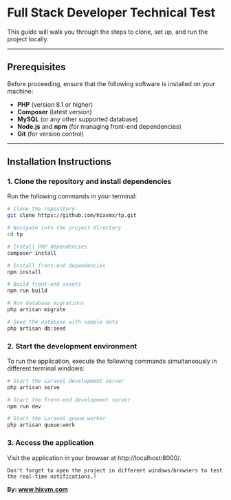 # Full Stack Developer Technical Test

This guide will walk you through the steps to clone, set up, and run the project locally.

---

## Prerequisites

Before proceeding, ensure that the following software is installed on your machine:

- **PHP** (version 8.1 or higher)
- **Composer** (latest version)
- **MySQL** (or any other supported database)
- **Node.js** and **npm** (for managing front-end dependencies)
- **Git** (for version control)

---

## Installation Instructions

### 1. Clone the repository and install dependencies

Run the following commands in your terminal:

```bash
# Clone the repository
git clone https://github.com/hixvmx/tp.git

# Navigate into the project directory
cd tp

# Install PHP dependencies
composer install

# Install front-end dependencies
npm install

# Build front-end assets
npm run build

# Run database migrations
php artisan migrate

# Seed the database with sample data
php artisan db:seed
```

### 2. Start the development environment

To run the application, execute the following commands simultaneously in different terminal windows:

```bash
# Start the Laravel development server
php artisan serve

# Start the front-end development server
npm run dev

# Start the Laravel queue worker
php artisan queue:work
```

### 3. Access the application
Visit the application in your browser at http://localhost:8000/.



`Don't forget to open the project in different windows/browsers to test the real-time notifications.!`

**By: www.hixvm.com**
